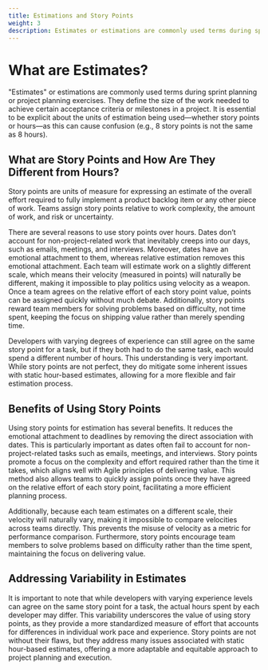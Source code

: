 ```yaml
---
title: Estimations and Story Points
weight: 3
description: Estimates or estimations are commonly used terms during sprint planning or project planning exercises. They define the size of the work needed to achieve certain acceptance criteria or milestones in a project. It is essential to be explicit about the units of estimation being used—whether story points or hours—as this can cause confusion (e.g., 8 story points is not the same as 8 hours).
---
```


# What are Estimates?

"Estimates" or estimations are commonly used terms during sprint planning or project planning exercises. They define the size of the work needed to achieve certain acceptance criteria or milestones in a project. It is essential to be explicit about the units of estimation being used—whether story points or hours—as this can cause confusion (e.g., 8 story points is not the same as 8 hours).

## What are Story Points and How Are They Different from Hours?

Story points are units of measure for expressing an estimate of the overall effort required to fully implement a product backlog item or any other piece of work. Teams assign story points relative to work complexity, the amount of work, and risk or uncertainty.

There are several reasons to use story points over hours. Dates don’t account for non-project-related work that inevitably creeps into our days, such as emails, meetings, and interviews. Moreover, dates have an emotional attachment to them, whereas relative estimation removes this emotional attachment. Each team will estimate work on a slightly different scale, which means their velocity (measured in points) will naturally be different, making it impossible to play politics using velocity as a weapon. Once a team agrees on the relative effort of each story point value, points can be assigned quickly without much debate. Additionally, story points reward team members for solving problems based on difficulty, not time spent, keeping the focus on shipping value rather than merely spending time.

Developers with varying degrees of experience can still agree on the same story point for a task, but if they both had to do the same task, each would spend a different number of hours. This understanding is very important. While story points are not perfect, they do mitigate some inherent issues with static hour-based estimates, allowing for a more flexible and fair estimation process.

## Benefits of Using Story Points

Using story points for estimation has several benefits. It reduces the emotional attachment to deadlines by removing the direct association with dates. This is particularly important as dates often fail to account for non-project-related tasks such as emails, meetings, and interviews. Story points promote a focus on the complexity and effort required rather than the time it takes, which aligns well with Agile principles of delivering value. This method also allows teams to quickly assign points once they have agreed on the relative effort of each story point, facilitating a more efficient planning process.

Additionally, because each team estimates on a different scale, their velocity will naturally vary, making it impossible to compare velocities across teams directly. This prevents the misuse of velocity as a metric for performance comparison. Furthermore, story points encourage team members to solve problems based on difficulty rather than the time spent, maintaining the focus on delivering value.

## Addressing Variability in Estimates

It is important to note that while developers with varying experience levels can agree on the same story point for a task, the actual hours spent by each developer may differ. This variability underscores the value of using story points, as they provide a more standardized measure of effort that accounts for differences in individual work pace and experience. Story points are not without their flaws, but they address many issues associated with static hour-based estimates, offering a more adaptable and equitable approach to project planning and execution.
